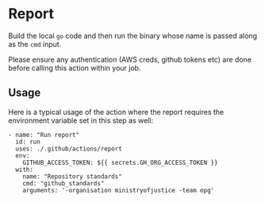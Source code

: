 # Report

Build the local `go` code and then run the binary whose name is passed along as the `cmd` input.


Please ensure any authentication (AWS creds, github tokens etc) are done before calling this action within your job.


## Usage

Here is a typical usage of the action where the report requires the environment variable set in this step as well:

```
- name: "Run report"
  id: run
  uses: ./.github/actions/report
  env:
    GITHUB_ACCESS_TOKEN: ${{ secrets.GH_ORG_ACCESS_TOKEN }}
  with:
    name: "Repository standards"
    cmd: "github_standards"
    arguments: '-organisation ministryofjustice -team opg'

```
